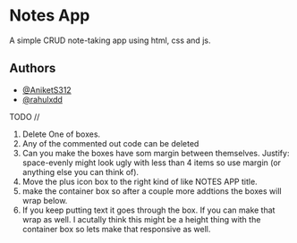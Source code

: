 
# Notes App

A simple CRUD note-taking app using html, css and js.

## Authors

- [@AniketS312](https://github.com/AniketS312)
- [@rahulxdd](https://github.com/rahulxdd)


TODO //
1. Delete One of boxes.
2. Any of the commented out code can be deleted
3. Can you make the boxes have som margin between themselves. Justify: space-evenly might look ugly with less than 4 items so use margin (or anything else you can think of).
4. Move the plus icon box to the right kind of like NOTES APP title.
5. make the container box so after a couple more addtions the boxes will wrap below. 
6. If you keep putting text it goes through the box. If you can make that wrap as well. I acutally think this might be a height thing with the container box so lets make that responsive as well.
  